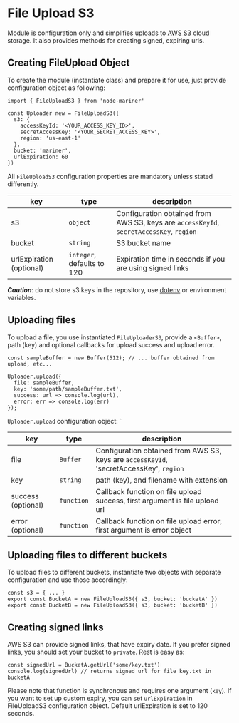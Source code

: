# File Upload S3

Module is configuration only and simplifies uploads to [AWS S3](https://aws.amazon.com/s3/)
 cloud storage. 
It also provides methods for creating signed, expiring urls.

## Creating FileUpload Object

To create the module (instantiate class) and prepare it for use, just provide configuration
object as following:

```
import { FileUploadS3 } from 'node-mariner'

const Uploader new = FileUploadS3({
  s3: {
    accessKeyId: '<YOUR_ACCESS_KEY_ID>',
    secretAccessKey: '<YOUR_SECRET_ACCESS_KEY>',
    region: 'us-east-1'
  },
  bucket: 'mariner',
  urlExpiration: 60
})
```

All `FileUploadS3` configuration properties are mandatory unless stated differently.

| key           | type          | description  |
| ------------- |-------------| -----|
| s3            | `object`      | Configuration obtained from AWS S3, keys are `accessKeyId`, `secretAccessKey`, `region` |
| bucket        | `string`      |   S3 bucket name |
| urlExpiration (optional) | `integer`, defaults to 120    |    Expiration time in seconds if you are using signed links |

***Caution***: do not store s3 keys in the repository, use [dotenv](https://github.com/motdotla/dotenv)
or environment variables.


## Uploading files

To upload a file, you use instantiated `FileUploaderS3`, provide a `<Buffer>`,
path (key) and optional callbacks for upload success and upload error.

```
const sampleBuffer = new Buffer(512); // ... buffer obtained from upload, etc...

Uploader.upload({
  file: sampleBuffer,
  key: 'some/path/sampleBuffer.txt', 
  success: url => console.log(url),
  error: err => console.log(err) 
});

```

`Uploader.upload` configuration object:
`

| key           | type          | description                                   |
| ------------- |-------------| ---------------------------------------------|
| file          | `Buffer`      | Configuration obtained from AWS S3, keys are `accessKeyId`, 'secretAccessKey', `region` |
| key           | `string`      |   path (key), and filename with extension |
| success (optional) | `function` |    Callback function on file upload success, first argument is file upload url |
| error (optional)   | `function` |    Callback function on file upload error, first argument is error object |


## Uploading files to different buckets

To upload files to different buckets, instantiate two objects with separate 
configuration and use those accordingly:

```
const s3 = { ... }
export const BucketA = new FileUploadS3({ s3, bucket: 'bucketA' })
export const BucketB = new FileUploadS3({ s3, bucket: 'bucketB' })
```

## Creating signed links

AWS S3 can provide signed links, that have expiry date. If you prefer signed
links, you should set your bucket to `private`. Rest is easy as:

```
const signedUrl = BucketA.getUrl('some/key.txt')
console.log(signedUrl) // returns signed url for file key.txt in bucketA
```

Please note that function is synchronous and requires one argument (`key`).
If you want to set up custom expiry, you can set `urlExpiration` in FileUploadS3
configuration object. Default urlExpiration is set to 120 seconds.




